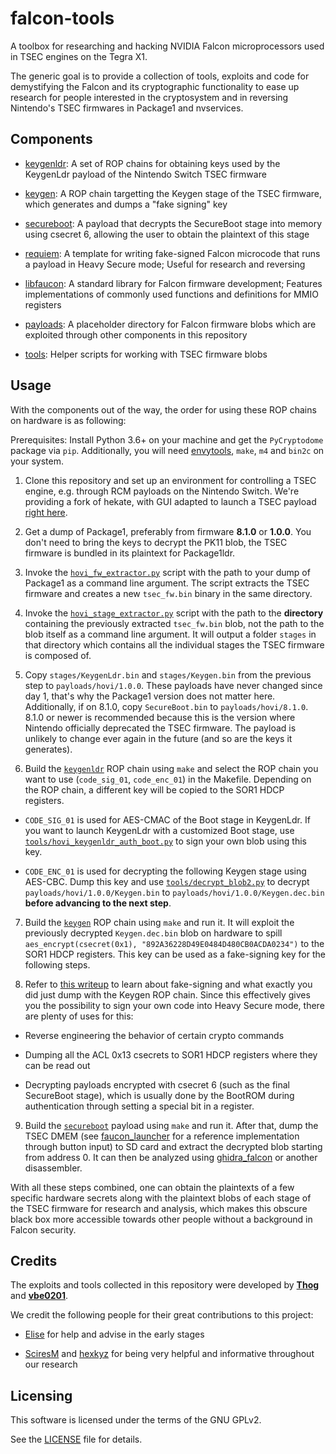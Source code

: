 # falcon-tools

A toolbox for researching and hacking NVIDIA Falcon microprocessors used in TSEC engines on the Tegra X1.

The generic goal is to provide a collection of tools, exploits and code for demystifying the Falcon and
its cryptographic functionality to ease up research for people interested in the cryptosystem and in
reversing Nintendo's TSEC firmwares in Package1 and nvservices.

## Components

* [keygenldr](./keygenldr): A set of ROP chains for obtaining keys used by the KeygenLdr payload of the
Nintendo Switch TSEC firmware

* [keygen](./keygen): A ROP chain targetting the Keygen stage of the TSEC firmware, which generates and
dumps a "fake signing" key

* [secureboot](./secureboot): A payload that decrypts the SecureBoot stage into memory using csecret 6,
allowing the user to obtain the plaintext of this stage

* [requiem](./requiem): A template for writing fake-signed Falcon microcode that runs a payload in
Heavy Secure mode; Useful for research and reversing

* [libfaucon](./libfaucon): A standard library for Falcon firmware development; Features implementations
of commonly used functions and definitions for MMIO registers

* [payloads](./payloads): A placeholder directory for Falcon firmware blobs which are exploited through
other components in this repository

* [tools](./tools): Helper scripts for working with TSEC firmware blobs

## Usage

With the components out of the way, the order for using these ROP chains on hardware is as following:

Prerequisites: Install Python 3.6+ on your machine and get the `PyCryptodome` package via `pip`. Additionally,
you will need [envytools](https://github.com/envytools/envytools), `make`, `m4` and `bin2c` on your system.

1. Clone this repository and set up an environment for controlling a TSEC engine, e.g. through RCM payloads
on the Nintendo Switch. We're providing a fork of hekate, with GUI adapted to launch a TSEC payload
[right here](https://github.com/CAmadeus/faucon_launcher).

2. Get a dump of Package1, preferably from firmware **8.1.0** or **1.0.0**. You don't need to bring the
keys to decrypt the PK11 blob, the TSEC firmware is bundled in its plaintext for Package1ldr.

3. Invoke the [`hovi_fw_extractor.py`](./tools/hovi_fw_extractor.py) script with the path to your dump of
Package1 as a command line argument. The script extracts the TSEC firmware and creates a new `tsec_fw.bin`
binary in the same directory.

4. Invoke the [`hovi_stage_extractor.py`](./tools/hovi_stage_extractor.py) script with the path to the
**directory** containing the previously extracted `tsec_fw.bin` blob, not the path to the blob itself
as a command line argument. It will output a folder `stages` in that directory which contains all the
individual stages the TSEC firmware is composed of.

5. Copy `stages/KeygenLdr.bin` and `stages/Keygen.bin` from the previous step to `payloads/hovi/1.0.0`.
These payloads have never changed since day 1, that's why the Package1 version does not matter here.
Additionally, if on 8.1.0, copy `SecureBoot.bin` to `payloads/hovi/8.1.0`. 8.1.0 or newer is recommended
because this is the version where Nintendo officially deprecated the TSEC firmware. The payload is
unlikely to change ever again in the future (and so are the keys it generates).

6. Build the [`keygenldr`](./keygenldr) ROP chain using `make` and select the ROP chain you want to use
(`code_sig_01`, `code_enc_01`) in the Makefile. Depending on the ROP chain, a different key will be copied
to the SOR1 HDCP registers.

* `CODE_SIG_01` is used for AES-CMAC of the Boot stage in KeygenLdr. If you want to launch KeygenLdr with
a customized Boot stage, use [`tools/hovi_keygenldr_auth_boot.py`](./tools/hovi_keygenldr_auth_boot.py) to
sign your own blob using this key.

* `CODE_ENC_01` is used for decrypting the following Keygen stage using AES-CBC. Dump this key and use
[`tools/decrypt_blob2.py`](./tools/decrypt_blob2.py) to decrypt `payloads/hovi/1.0.0/Keygen.bin` to
`payloads/hovi/1.0.0/Keygen.dec.bin` **before advancing to the next step**.

7. Build the [`keygen`](./keygen) ROP chain using `make` and run it. It will exploit the previously
decrypted `Keygen.dec.bin` blob on hardware to spill `aes_encrypt(csecret(0x1), "892A36228D49E0484D480CB0ACDA0234")`
to the SOR1 HDCP registers. This key can be used as a fake-signing key for the following steps.

8. Refer to [this writeup](./requiem/README.md) to learn about fake-signing and what exactly you did just
dump with the Keygen ROP chain. Since this effectively gives you the possibility to sign your own code
into Heavy Secure mode, there are plenty of uses for this:

* Reverse engineering the behavior of certain crypto commands

* Dumping all the ACL 0x13 csecrets to SOR1 HDCP registers where they can be read out

* Decrypting payloads encrypted with csecret 6 (such as the final SecureBoot stage), which is usually done
by the BootROM during authentication through setting a special bit in a register.

9. Build the [`secureboot`](./secureboot) payload using `make` and run it. After that, dump the TSEC DMEM
(see [faucon_launcher](https://github.com/CAmadeus/faucon_launcher) for a reference implementation through
button input) to SD card and extract the decrypted blob starting from address 0. It can then be analyzed
using [ghidra_falcon](https://github.com/Thog/ghidra_falcon) or another disassembler.

With all these steps combined, one can obtain the plaintexts of a few specific hardware secrets along with
the plaintext blobs of each stage of the TSEC firmware for research and analysis, which makes this obscure
black box more accessible towards other people without a background in Falcon security.

## Credits

The exploits and tools collected in this repository were developed by [**Thog**](https://github.com/Thog)
and [**vbe0201**](https://github.com/vbe0201).

We credit the following people for their great contributions to this project:

* [Elise](https://github.com/EliseZeroTwo) for help and advise in the early stages

* [SciresM](https://github.com/SciresM) and [hexkyz](https://github.com/hexkyz) for being very helpful and
informative throughout our research

## Licensing

This software is licensed under the terms of the GNU GPLv2.

See the [LICENSE](./LICENSE) file for details.
